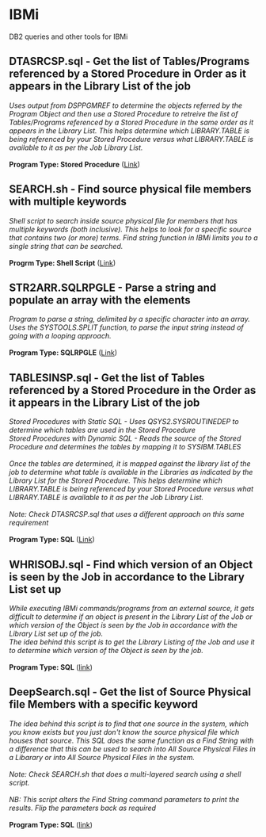 # IBMi
DB2 queries and other tools for IBMi

## DTASRCSP.sql - Get the list of Tables/Programs referenced by a Stored Procedure in Order as it appears in the Library List of the job ##
*Uses output from DSPPGMREF to determine the objects referred by the Program Object and then use a Stored Procedure to retreive the list of Tables/Programs referenced by a Stored Procedure in the same order as it appears in the Library List. This helps determine which LIBRARY.TABLE is being referenced by your Stored Procedure versus what LIBRARY.TABLE is available to it as per the Job Library List.*<br/><br/>
**Program Type: Stored Procedure**
([Link](https://gist.github.com/AbrahamReuben/e5854a184ec3704f0f9a52479e5f8ed0))

## SEARCH.sh - Find source physical file members with multiple keywords ##
*Shell script to search inside source physical file for members that has multiple keywords (both inclusive). This helps to look for a specific source that contains two (or more) terms. Find string function in IBMi limits you to a single string that can be searched.*<br/><br/>
**Progrm Type: Shell Script**
([Link](https://gist.github.com/AbrahamReuben/287c3b9603f89a35bfb473f95f8592d7))

## STR2ARR.SQLRPGLE - Parse a string and populate an array with the elements ##
*Program to parse a string, delimited by a specific character into an array. Uses the SYSTOOLS.SPLIT function, to parse the input string instead of going with a looping approach.*<br/><br/>
**Program Type: SQLRPGLE**
([Link](https://gist.github.com/AbrahamReuben/d4bdad7bf631c7fb45e3608bb4259fe5))

## TABLESINSP.sql - Get the list of Tables referenced by a Stored Procedure in the Order as it appears in the Library List of the job ##
*Stored Procedures with Static SQL - Uses QSYS2.SYSROUTINEDEP to determine which tables are used in the Stored Procedure<br/>
Stored Procedures with Dynamic SQL - Reads the source of the Stored Procedure and determines the tables by mapping it to SYSIBM.TABLES<br/><br/>
Once the tables are determined, it is mapped against the library list of the job to determine what table is available in the Libraries as indicated by the Library List for the Stored Procedure. This helps determine which LIBRARY.TABLE is being referenced by your Stored Procedure versus what LIBRARY.TABLE is available to it as per the Job Library List.<br/><br/>
Note: Check DTASRCSP.sql that uses a different approach on this same requirement*<br/><br/>
**Program Type: SQL**
([Link](https://gist.github.com/AbrahamReuben/5b625300b203f1ebbf3d88b1679a2c43))

## WHRISOBJ.sql - Find which version of an Object is seen by the Job in accordance to the Library List set up ##
*While executing IBMi commands/programs from an external source, it gets difficult to determine if an object is present in the Library List of the Job or which version 
of the Object is seen by the Job in accordance with the Library List set up of the job.<br/>The idea behind this script is to get the Library Listing of the Job and use it 
to determine which version of the Object is seen by the job.*<br/><br/>
**Program Type: SQL**
([link](https://gist.github.com/AbrahamReuben/503c15cb6a8991b8f57da268a30646da))

## DeepSearch.sql - Get the list of Source Physical file Members with a specific keyword ##
*The idea behind this script is to find that one source in the system, which you know exists but you just don't know the source physical file which houses that source. 
This SQL does the same function as a Find String with a difference that this can be used to search into All Source Physical Files in a Libarary or into All Source Physical Files in the system.
<br/><br/>
Note: Check SEARCH.sh that does a multi-layered search using a shell script.
<br/><br/>
NB: This script alters the Find String command parameters to print the results. Flip the parameters back as required*<br/><br/>
**Program Type: SQL**
([link](https://gist.github.com/AbrahamReuben/8f7bfbc9e7b22a39cbbe96298a78bcc6))
